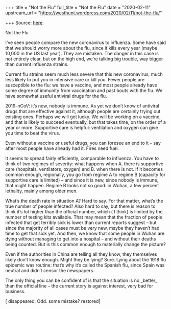 +++
title = "Not the Flu"
full_title = "Not the Flu"
date = "2020-02-11"
upstream_url = "https://westhunt.wordpress.com/2020/02/11/not-the-flu/"

+++
Source: [here](https://westhunt.wordpress.com/2020/02/11/not-the-flu/).

Not the Flu

I’ve seen people compare the new coronavirus to influenza. Some have
said that we should worry more about the flu, since it kills every year
(maybe 10,000 in the US last year). They are mistaken. The danger in
this case is not entirely clear, but on the high end, we’re talking big
trouble, way bigger than current influenza strains.

Current flu strains seem much less severe that this new coronavirus,
much less likely to put you in intensive care or kill you. Fewer people
are susceptible to the flu: we have a vaccine, and most people already
have some degree of immunity from vaccination and past bouts with the
flu.  We have somewhat useful antiviral drugs for the flu.

2019-nCoV: it’s new, nobody is immune. As yet we don’t know of antiviral
drugs that are effective against it, although people are certainly
trying out existing ones. Perhaps we will get lucky. We will be working
on a vaccine, and that is likely to succeed eventually, but that takes
time, on the order of a year or more. Supportive care is helpful:
ventilation and oxygen can give you time to beat the virus.

Even without a vaccine or useful drugs, you can foresee an end to it –
say after most people have already had it. Fires need fuel.

It seems to spread fairly efficiently, comparable to influenza. You
have to think of two regimes of severity: what happens when A. there is
supportive care (hospitals, ventilators, oxygen) and B. when there is
not. If it becomes common enough, regionally, you go from regime A to
regime B (capacity for supportive care is limited) – and since it is
new, since nobody is immune, that might happen. Regime B looks not so
good: in Wuhan, a few percent lethality, mainly among older men.

What’s the death rate in situation A? Hard to say. For that matter,
what’s the true number of people infected? Also hard to say, but there
is reason to think it’s lot higher than the official number, which ( I
think) is limited by the number of testing kits available. That may
mean that the fraction of people infected that get terribly sick is
lower than current reports suggest – but since the majority of all
cases must be very new, maybe they haven’t had time to get that sick
yet. And then, we know that some people in Wuhan are dying without
managing to get into a hospital – and without their deaths being
counted. But is this common enough to materially change the picture?

Even if the authorities in China are telling all they know, they
themselves likely don’t know enough. Might they be lying? Sure. Lying
about the 1918 flu epidemic was routine: that’s why it’s called the
Spanish flu, since Spain was neutral and didn’t censor the newspapers.

The only thing you can be confident of is that the situation is no
\_better\_ than the official line – the current story is against
interest, very bad for business.



\[ disappeared. Odd. some mistake? restored\]

